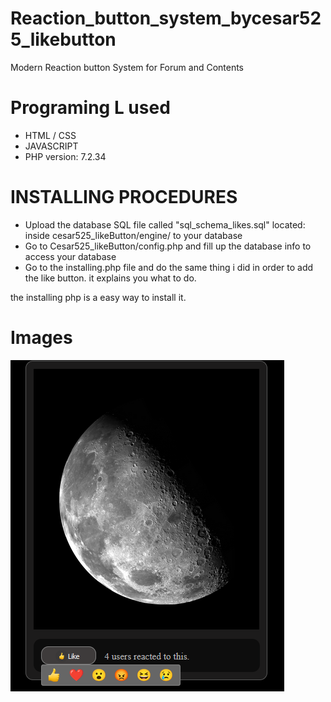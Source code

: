 # Reaction_button_system_bycesar525_likebutton
Modern Reaction button System for Forum and Contents

# Programing L used
* HTML / CSS
* JAVASCRIPT
* PHP version: 7.2.34 

# INSTALLING PROCEDURES
* Upload the database SQL file called "sql_schema_likes.sql" located: inside cesar525_likeButton/engine/ to your database
* Go to Cesar525_likeButton/config.php and fill up the database info to access your database
* Go to the installing.php file and do the same thing i did in order to add the like button.
it explains you what to do.

the installing php is a easy way to install it.


# Images
![Scheme](likeButton.PNG)
